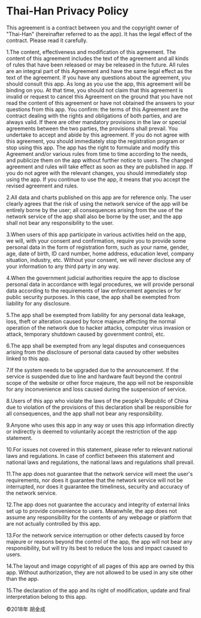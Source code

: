 # Thai-Han Privacy Policy

This agreement is a contract between you and the copyright owner of "Thai-Han" (hereinafter referred to as the app). It has the legal effect of the contract. Please read it carefully.

1.The content, effectiveness and modification of this agreement. The content of this agreement includes the text of the agreement and all kinds of rules that have been released or may be released in the future. All rules are an integral part of this Agreement and have the same legal effect as the text of the agreement. If you have any questions about the agreement, you should consult this app. As long as you use the app, this agreement will be binding on you. At that time, you should not claim that this agreement is invalid or request to cancel this Agreement on the ground that you have not read the content of this agreement or have not obtained the answers to your questions from this app. You confirm: the terms of this Agreement are the contract dealing with the rights and obligations of both parties, and are always valid. If there are other mandatory provisions in the law or special agreements between the two parties, the provisions shall prevail. You undertake to accept and abide by this agreement. If you do not agree with this agreement, you should immediately stop the registration program or stop using this app. The app has the right to formulate and modify this Agreement and/or various rules from time to time according to the needs, and publicize them on the app without further notice to users. The changed agreement and rules will take effect as soon as they are published in app. If you do not agree with the relevant changes, you should immediately stop using the app. If you continue to use the app, it means that you accept the revised agreement and rules.

2.All data and charts published on this app are for reference only. The user clearly agrees that the risk of using the network service of the app will be entirely borne by the user; all consequences arising from the use of the network service of the app shall also be borne by the user, and the app shall not bear any responsibility to the user.

3.When users of this app participate in various activities held on the app, we will, with your consent and confirmation, require you to provide some personal data in the form of registration form, such as your name, gender, age, date of birth, ID card number, home address, education level, company situation, industry, etc. Without your consent, we will never disclose any of your information to any third party in any way.

4.When the government judicial authorities require the app to disclose personal data in accordance with legal procedures, we will provide personal data according to the requirements of law enforcement agencies or for public security purposes. In this case, the app shall be exempted from liability for any disclosure.

5.The app shall be exempted from liability for any personal data leakage, loss, theft or alteration caused by force majeure affecting the normal operation of the network due to hacker attacks, computer virus invasion or attack, temporary shutdown caused by government control, etc.

6.The app shall be exempted from any legal disputes and consequences arising from the disclosure of personal data caused by other websites linked to this app.

7.If the system needs to be upgraded due to the announcement. If the service is suspended due to line and hardware fault beyond the control scope of the website or other force majeure, the app will not be responsible for any inconvenience and loss caused during the suspension of service.

8.Users of this app who violate the laws of the people's Republic of China due to violation of the provisions of this declaration shall be responsible for all consequences, and the app shall not bear any responsibility.

9.Anyone who uses this app in any way or uses this app information directly or indirectly is deemed to voluntarily accept the restriction of the app statement.

10.For issues not covered in this statement, please refer to relevant national laws and regulations. In case of conflict between this statement and national laws and regulations, the national laws and regulations shall prevail.

11.The app does not guarantee that the network service will meet the user's requirements, nor does it guarantee that the network service will not be interrupted, nor does it guarantee the timeliness, security and accuracy of the network service.

12.The app does not guarantee the accuracy and integrity of external links set up to provide convenience to users. Meanwhile, the app does not assume any responsibility for the contents of any webpage or platform that are not actually controlled by this app.

13.For the network service interruption or other defects caused by force majeure or reasons beyond the control of the app, the app will not bear any responsibility, but will try its best to reduce the loss and impact caused to users.

14.The layout and image copyright of all pages of this app are owned by this app. Without authorization, they are not allowed to be used in any site other than the app.

15.The declaration of the app and its right of modification, update and final interpretation belong to this app.

©2018年 胡金成
